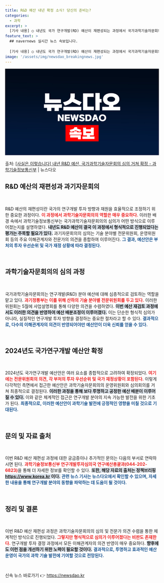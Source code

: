 ```yaml
---
title: R&D 예산 내년 확정 소식! 당신의 준비는?
categories:
  - 과학
excerpt: >
  [기사 내용] ○ 내년도 국가 연구개발(RD) 예산이 재편성되는 과정에서 국가과학기술자문회의 심의가 형식적으…
feature_text: >
  ## navernews 실시간 뉴스 속보입니다.

  [기사 내용] ○ 내년도 국가 연구개발(RD) 예산이 재편성되는 과정에서 국가과학기술자문회의 심의가 형식적으…
image: '/assets/img/newsdao_breakingnews.jpg'
---
```


![뉴스다오 속보](/assets/img/newsdao_breakingnews.jpg)

<p>출처: <a href="https://newsdao.kr/2032" rel="dofollow">[사실은 이렇습니다]  내년 R&D 예산, 국가과학기술자문회의 심의 거쳐 확정 - 과학기술정보통신부</a> | 뉴스다오</p>

<h2 data-ke-size="size26">R&D 예산의 재편성과 과기자문회의</h2>

<p data-ke-size="size16">&nbsp;</p>

R&D 예산의 재편성이란 국가의 연구개발 투자 방향과 재원을 효율적으로 조정하기 위한 중요한 과정이다. <b><span style="color: #ee2323;">이 과정에서 과학기술자문회의의 역할은 매우 중요하다.</span></b> 이러한 배경 속에서 과학기술정보통신부는 국가과학기술자문회의의 심의가 어떤 방식으로 이루어졌는지를 설명하였다. <b><span style="background-color: #21538527;">내년도 R&D 예산이 결국 이 과정에서 형식적으로 진행되었다는 평가는 주목할 필요가 있다.</span></b> 과기자문회의의 심의는 기술 분야별 전문위원회, 운영위원회 등의 주요 이해관계자와 전문가의 의견을 종합하여 이루어진다. <b><span style="color: #1a5490;">그 결과, 예산안은 부처의 투자 우선순위 및 국가 재정 상황에 따라 결정된다.</span></b>

<p data-ke-size="size16">&nbsp;</p>

<h2 data-ke-size="size26">과학기술자문회의의 심의 과정</h2>

<p data-ke-size="size16">&nbsp;</p>

국가과학기술자문회의는 연구개발(R&D) 분야 예산에 대해 심층적으로 검토하는 역할을 맡고 있다. <b><span style="color: #ee2323;">과기정통부는 이를 위해 산하의 기술 분야별 전문위원회를 두고 있다.</span></b> 이러한 위원회는 5월에 사업설명회를 통해 다양한 의견을 수렴하였다. <b><span style="background-color: #21538527;">이번 예산 재검토 과정에서도 이러한 의견을 반영하여 예산 배분조정이 이루어졌다.</span></b> 이는 단순한 형식적 심의가 아니라, 실질적인 연구개발 투자 방향을 결정하는 중요한 절차라고 할 수 있다. <b><span style="color: #1a5490;">결과적으로, 다수의 이해관계자의 의견이 반영되어야만 예산안이 더욱 신뢰를 얻을 수 있다.</span></b>

<p data-ke-size="size16">&nbsp;</p>

<h2 data-ke-size="size26">2024년도 국가연구개발 예산안 확정</h2>

<p data-ke-size="size16">&nbsp;</p>

2024년도 국가연구개발 예산안은 여러 요소를 종합적으로 고려하여 확정되었다. <b><span style="color: #ee2323;">여기에는 전문위원회의 의견, 각 부처의 투자 우선순위 및 국가 재정상황이 포함된다.</span></b> 이렇게 다각적인 측면에서 접근한 예산안은 과학기술자문회의의 운영위원회와 심의회의를 거쳐 최종적으로 결정된다. <b><span style="background-color: #21538527;">이러한 과정을 통해 보다 투명하고 공정한 예산 배분이 이루어질 수 있다.</span></b> 이와 같은 체계적인 접근은 연구개발 분야의 지속 가능한 발전을 위한 기초가 된다. <b><span style="color: #1a5490;">최종적으로, 이러한 예산안이 과학기술 발전에 긍정적인 영향을 미칠 것으로 기대된다.</span></b>

<p data-ke-size="size16">&nbsp;</p>

<h2 data-ke-size="size26">문의 및 자료 출처</h2>

<p data-ke-size="size16">&nbsp;</p>

이번 R&D 예산 재편성 과정에 대한 궁금증이나 추가적인 문의는 다음의 부서로 연락하시면 된다. <b><span style="color: #ee2323;">과학기술정보통신부 연구개발투자심의국 연구예산총괄과(044-202-6823)</span></b>을 통해 더 자세한 정보를 확인할 수 있다. <b><span style="background-color: #21538527;">또한, 해당 자료의 출처는 정책브리핑 https://www.korea.kr 이다.</span></b> <b><span style="color: #1a5490;">관련 뉴스 기사는 뉴스다오에서 확인할 수 있으며, 자세한 내용을 통해 연구개발 분야의 동향을 파악하는 데 도움이 될 것이다.</span></b>

<p data-ke-size="size16">&nbsp;</p>

<h2 data-ke-size="size26">정리 및 결론</h2>

<p data-ke-size="size16">&nbsp;</p>

이번 R&D 예산 재편성 과정은 과학기술자문회의의 심의 및 전문가 의견 수렴을 통한 체계적인 방식으로 진행되었다. <b><span style="color: #ee2323;">그렇지만 형식적으로 심의가 이루어졌다는 비판도 존재한다.</span></b> 연구개발 투자 결정 과정에서 모든 이해관계자의 의견 반영이 매우 중요하다. <b><span style="background-color: #21538527;">향후에도 이런 점을 개선하기 위한 노력이 필요할 것이다.</span></b> <b><span style="color: #1a5490;">결과적으로, 투명하고 효과적인 예산 운영이 국가의 과학 기술 발전에 기여할 것으로 전망된다.</span></b>

<p data-ke-size="size16">&nbsp;</p> 

신속 뉴스 바로가기 👉 <a href="https://newsdao.kr" rel="dofollow">https://newsdao.kr</a>


